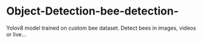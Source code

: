 # Object-Detection-bee-detection-
Yolov8 model trained on custom bee dataset. Detect bees in images, videos or live...
